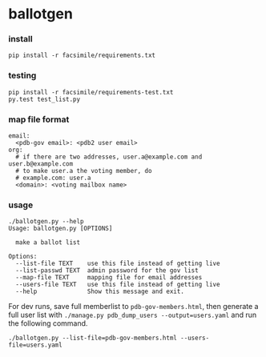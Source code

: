 # ballotgen

### install
    pip install -r facsimile/requirements.txt

### testing
    pip install -r facsimile/requirements-test.txt
    py.test test_list.py 

### map file format
    email:
      <pdb-gov email>: <pdb2 user email>
    org:
      # if there are two addresses, user.a@example.com and user.b@example.com
      # to make user.a the voting member, do
      # example.com: user.a
      <domain>: <voting mailbox name>

### usage
    ./ballotgen.py --help
    Usage: ballotgen.py [OPTIONS]

      make a ballot list

    Options:
      --list-file TEXT    use this file instead of getting live
      --list-passwd TEXT  admin password for the gov list
      --map-file TEXT     mapping file for email addresses
      --users-file TEXT   use this file instead of getting live
      --help              Show this message and exit.

For dev runs, save full memberlist to `pdb-gov-members.html`, then generate a full user list with `./manage.py pdb_dump_users --output=users.yaml` and run the following command.

    ./ballotgen.py --list-file=pdb-gov-members.html --users-file=users.yaml 


